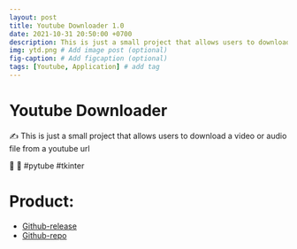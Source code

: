 ```yaml
---
layout: post
title: Youtube Downloader 1.0
date: 2021-10-31 20:50:00 +0700
description: This is just a small project that allows users to download a video or audio file from a youtube url
img: ytd.png # Add image post (optional)
fig-caption: # Add figcaption (optional)
tags: [Youtube, Application] # add tag
---
```


# Youtube Downloader

:writing_hand: This is just a small project that allows users to download a video or audio file from a youtube url

:penguin: :penguin:
\#pytube
\#tkinter

# Product:
- [Github-release]
- [Github-repo]

[Github-release]: https://github.com/binh120702/Youtube-Downloader/releases/
[Github-repo]: https://github.com/binh120702/Youtube-Downloader